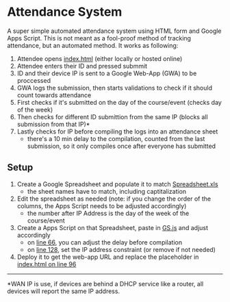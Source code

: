 # Attendance System

A super simple automated attendance system using HTML form and Google Apps Script. This is not meant as a fool-proof method of tracking attendance, but an automated method. It works as following:
1. Attendee opens [index.html](index.html) (either locally or hosted online)
2. Attendee enters their ID and pressed submmit
3. ID and their device IP is sent to a Google Web-App (GWA) to be proccessed
4. GWA logs the submission, then starts validations to check if it should count towards attendance
5. First checks if it's submitted on the day of the course/event (checks day of the week)
6. Then checks for different ID submittion from the same IP (blocks all submission from that IP)*
7. Lastly checks for IP before compiling the logs into an attendance sheet 
    * there's a 10 min delay to the compilation, counted from the last submission, so it only compiles once after everyone has submitted

## Setup
1. Create a Google Spreadsheet and populate it to match [Spreadsheet.xls](GD\Spreadsheet.xls)
    * the sheet names have to match, including captitalization
2. Edit the spreadsheet as needed (note: if you change the order of the columns, the Apps Script needs to be adjusted accordingly)
    * the number after IP Address is the day of the week of the course/event
3. Create a Apps Script on that Spreadsheet, paste in [GS.js](GD\GS.js) and adjust accordingly
    * on [line 66](GD\GS.js#L66), you can adjust the delay before compilation
    * on [line 128](GD\GS.js#L128), set the IP address constraint (or remove if not needed)
4. Deploy it to get the web-app URL and replace the placeholder in [index.html on line 96](index.html#L96)

----
*WAN IP is use, if devices are behind a DHCP service like a router, all devices will report the same IP address.